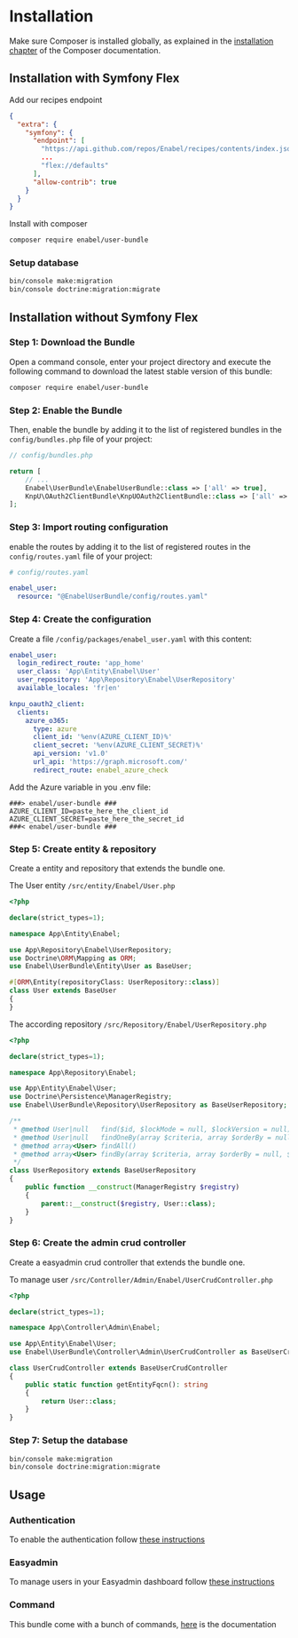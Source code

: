 # Installation

Make sure Composer is installed globally, as explained in the
[installation chapter](https://getcomposer.org/doc/00-intro.md)
of the Composer documentation.

## Installation with Symfony Flex

Add our recipes endpoint

```json
{
  "extra": {
    "symfony": {
      "endpoint": [
        "https://api.github.com/repos/Enabel/recipes/contents/index.json?ref=flex/main",
        ...
        "flex://defaults"
      ],
      "allow-contrib": true
    }
  }
}
```

Install with composer

```bash
composer require enabel/user-bundle
```

### Setup database

```bash
bin/console make:migration
bin/console doctrine:migration:migrate
```

## Installation without Symfony Flex


### Step 1: Download the Bundle

Open a command console, enter your project directory and execute the
following command to download the latest stable version of this bundle:

```bash
composer require enabel/user-bundle
```

### Step 2: Enable the Bundle

Then, enable the bundle by adding it to the list of registered bundles
in the `config/bundles.php` file of your project:

```php
// config/bundles.php

return [
    // ...
    Enabel\UserBundle\EnabelUserBundle::class => ['all' => true],
    KnpU\OAuth2ClientBundle\KnpUOAuth2ClientBundle::class => ['all' => true],
];
```

### Step 3: Import routing configuration

enable the routes by adding it to the list of registered routes
in the `config/routes.yaml` file of your project:

```yaml
# config/routes.yaml

enabel_user:
  resource: "@EnabelUserBundle/config/routes.yaml"
```

### Step 4: Create the configuration

Create a file `/config/packages/enabel_user.yaml` with this content:

```yaml
enabel_user:
  login_redirect_route: 'app_home'
  user_class: 'App\Entity\Enabel\User'
  user_repository: 'App\Repository\Enabel\UserRepository'
  available_locales: 'fr|en'

knpu_oauth2_client:
  clients:
    azure_o365:
      type: azure
      client_id: '%env(AZURE_CLIENT_ID)%'
      client_secret: '%env(AZURE_CLIENT_SECRET)%'
      api_version: 'v1.0'
      url_api: 'https://graph.microsoft.com/'
      redirect_route: enabel_azure_check
```

Add the Azure variable in you .env file:

```dotenv
###> enabel/user-bundle ###
AZURE_CLIENT_ID=paste_here_the_client_id
AZURE_CLIENT_SECRET=paste_here_the_secret_id
###< enabel/user-bundle ###
```

### Step 5: Create entity & repository

Create a entity and repository that extends the bundle one.

The User entity `/src/entity/Enabel/User.php`
```php
<?php

declare(strict_types=1);

namespace App\Entity\Enabel;

use App\Repository\Enabel\UserRepository;
use Doctrine\ORM\Mapping as ORM;
use Enabel\UserBundle\Entity\User as BaseUser;

#[ORM\Entity(repositoryClass: UserRepository::class)]
class User extends BaseUser
{
}
```

The according repository `/src/Repository/Enabel/UserRepository.php`
```php
<?php

declare(strict_types=1);

namespace App\Repository\Enabel;

use App\Entity\Enabel\User;
use Doctrine\Persistence\ManagerRegistry;
use Enabel\UserBundle\Repository\UserRepository as BaseUserRepository;

/**
 * @method User|null   find($id, $lockMode = null, $lockVersion = null)
 * @method User|null   findOneBy(array $criteria, array $orderBy = null)
 * @method array<User> findAll()
 * @method array<User> findBy(array $criteria, array $orderBy = null, $limit = null, $offset = null)
 */
class UserRepository extends BaseUserRepository
{
    public function __construct(ManagerRegistry $registry)
    {
        parent::__construct($registry, User::class);
    }
}
```

### Step 6: Create the admin crud controller

Create a easyadmin crud controller that extends the bundle one.

To manage user `/src/Controller/Admin/Enabel/UserCrudController.php`

```php
<?php

declare(strict_types=1);

namespace App\Controller\Admin\Enabel;

use App\Entity\Enabel\User;
use Enabel\UserBundle\Controller\Admin\UserCrudController as BaseUserCrudController;

class UserCrudController extends BaseUserCrudController
{
    public static function getEntityFqcn(): string
    {
        return User::class;
    }
}
```

### Step 7: Setup the database

```bash
bin/console make:migration
bin/console doctrine:migration:migrate
```

## Usage

### Authentication

To enable the authentication follow [these instructions](authentication.md)

### Easyadmin

To manage users in your Easyadmin dashboard follow [these instructions](easyadmin.md)

### Command

This bundle come with a bunch of commands, [here](command.md) is the documentation
